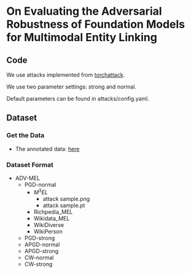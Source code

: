# On Evaluating the Adversarial Robustness of Foundation Models for Multimodal Entity Linking

## Code

We use attacks implemented from [torchattack](https://github.com/Harry24k/adversarial-attacks-pytorch). 

We use two parameter settings: strong and normal. 

Default parameters can be found in attacks/config.yaml.


## Dataset 

### Get the Data

- The annotated data: [here](https://pan.baidu.com/s/1qPXquM12U_A3ebab6irdng?pwd=MELs)


### Dataset Format

- ADV-MEL
  - PGD-normal
    - $M^3EL$
      - attack sample.png
      - attack sample.pt
    - Richpedia_MEL
    - Wikidata_MEL
    - WikiDiverse
    - WikiPerson
  - PGD-strong
  - APGD-normal
  - APGD-strong
  - CW-normal
  - CW-strong
